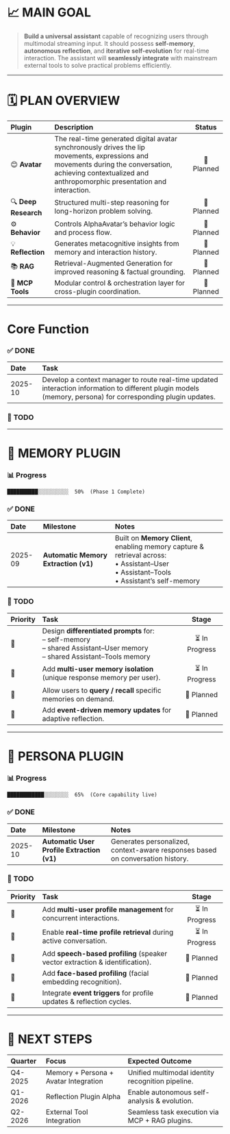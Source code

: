 # 📈 **MAIN GOAL**

> **Build a universal assistant** capable of recognizing users through multimodal streaming input.
> It should possess **self-memory**, **autonomous reflection**, and **iterative self-evolution** for real-time interaction.
> The assistant will **seamlessly integrate** with mainstream external tools to solve practical problems efficiently.

---

# 🗓️ **PLAN OVERVIEW**

| Plugin               | Description                                                                  |   Status   |
| :------------------- | :--------------------------------------------------------------------------- | :--------: |
| 😊 **Avatar**        | The real-time generated digital avatar synchronously drives the lip movements, expressions and movements during the conversation, achieving contextualized and anthropomorphic presentation and interaction. | 🧩 Planned |
| 🔍 **Deep Research** | Structured multi-step reasoning for long-horizon problem solving.            | 🧩 Planned |
| ⚙️ **Behavior**      | Controls AlphaAvatar’s behavior logic and process flow.                      | 🧩 Planned |
| 💡 **Reflection**    | Generates metacognitive insights from memory and interaction history.        | 🧩 Planned |
| 📚 **RAG**           | Retrieval-Augmented Generation for improved reasoning & factual grounding.   | 🧩 Planned |
| 🧰 **MCP Tools**     | Modular control & orchestration layer for cross-plugin coordination.         | 🧩 Planned |

---

# Core Function

### ✅ **DONE**

|  Date    | Task                                                                                                                         |
| :------- | :--------------------------------------------------------------------------------------------------------------------------- |
| 2025-10  | Develop a context manager to route real-time updated interaction information to different plugin models (memory, persona) for corresponding plugin updates. |

### 🧭 **TODO**

---

# 🧠 **MEMORY PLUGIN**

### 📊 **Progress**

```
██████████░░░░░░░░░░  50%  (Phase 1 Complete)
```

### ✅ **DONE**

| Date    | Milestone                            | Notes                                                                                                                                       |
| :------ | :----------------------------------- | :------------------------------------------------------------------------------------------------------------------------------------------ |
| 2025-09 | **Automatic Memory Extraction (v1)** | Built on **Memory Client**, enabling memory capture & retrieval across:<br>• Assistant–User<br>• Assistant–Tools<br>• Assistant’s self-memory |

### 🧭 **TODO**

| Priority | Task                                                                                                                         |     Stage     |
| :------- | :--------------------------------------------------------------------------------------------------------------------------- | :-----------: |
| 🔸       | Design **differentiated prompts** for:<br>– self-memory<br>– shared Assistant–User memory<br>– shared Assistant–Tools memory | ⏳ In Progress |
| 🔸       | Add **multi-user memory isolation** (unique response memory per user).                                                       | ⏳ In Progress |
| 🔹       | Allow users to **query / recall** specific memories on demand.                                                               |   🧩 Planned  |
| 🔹       | Add **event-driven memory updates** for adaptive reflection.                                                                 |   🧩 Planned  |

---

# 🧬 **PERSONA PLUGIN**

### 📊 **Progress**

```
████████████░░░░░░░░  65%  (Core capability live)
```

### ✅ **DONE**

| Date    | Milestone                                  | Notes                                                                          |
| :------ | :----------------------------------------- | :----------------------------------------------------------------------------- |
| 2025-10 | **Automatic User Profile Extraction (v1)** | Generates personalized, context-aware responses based on conversation history. |

### 🧭 **TODO**

| Priority | Task                                                                         |     Stage     |
| :------- | :--------------------------------------------------------------------------- | :-----------: |
| 🔸       | Add **multi-user profile management** for concurrent interactions.           | ⏳ In Progress |
| 🔸       | Enable **real-time profile retrieval** during active conversation.           | ⏳ In Progress |
| 🔹       | Add **speech-based profiling** (speaker vector extraction & identification). |   🧩 Planned  |
| 🔹       | Add **face-based profiling** (facial embedding recognition).                 |   🧩 Planned  |
| 🔹       | Integrate **event triggers** for profile updates & reflection cycles.        |   🧩 Planned  |

---

# 🚀 **NEXT STEPS**

| Quarter | Focus                        | Expected Outcome                                  |
| :------ | :--------------------------- | :------------------------------------------------ |
| Q4-2025 | Memory + Persona + Avatar Integration | Unified multimodal identity recognition pipeline. |
| Q1-2026 | Reflection Plugin Alpha      | Enable autonomous self-analysis & evolution.      |
| Q2-2026 | External Tool Integration    | Seamless task execution via MCP + RAG plugins.    |
